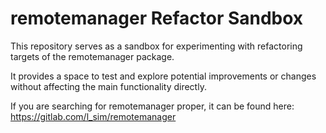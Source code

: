 # remotemanager Refactor Sandbox

This repository serves as a sandbox for experimenting with refactoring targets of the remotemanager package. 

It provides a space to test and explore potential improvements or changes without affecting the main functionality directly.

If you are searching for remotemanager proper, it can be found here: https://gitlab.com/l_sim/remotemanager
